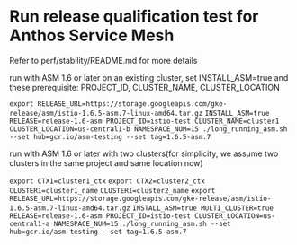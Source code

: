 # Run release qualification test for Anthos Service Mesh

Refer to perf/stability/README.md for more details

run with ASM 1.6 or later on an existing cluster, set INSTALL_ASM=true and these prerequisite: PROJECT_ID, CLUSTER_NAME, CLUSTER_LOCATION

`export RELEASE_URL=https://storage.googleapis.com/gke-release/asm/istio-1.6.5-asm.7-linux-amd64.tar.gz`
`INSTALL_ASM=true RELEASE=release-1.6-asm PROJECT_ID=istio-test CLUSTER_NAME=cluster1 CLUSTER_LOCATION=us-central1-b NAMESPACE_NUM=15 ./long_running_asm.sh --set hub=gcr.io/asm-testing --set tag=1.6.5-asm.7`

run with ASM 1.6 or later with two clusters(for simplicity, we assume two clusters in the same project and same location now)

`export CTX1=cluster1_ctx`
`export CTX2=cluster2_ctx`
`CLUSTER1=cluster1_name`
`CLUSTER1=cluster2_name`
`export RELEASE_URL=https://storage.googleapis.com/gke-release/asm/istio-1.6.5-asm.7-linux-amd64.tar.gz`
`INSTALL_ASM=true MULTI_CLUSTER=true RELEASE=release-1.6-asm PROJECT_ID=istio-test CLUSTER_LOCATION=us-central1-a NAMESPACE_NUM=15 ./long_running_asm.sh --set hub=gcr.io/asm-testing --set tag=1.6.5-asm.7`
